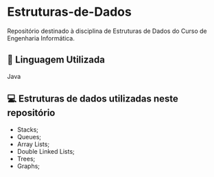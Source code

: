 # Estruturas-de-Dados
Repositório destinado à disciplina de Estruturas de Dados do Curso de Engenharia Informática.

## 🚀 Linguagem Utilizada
Java

## 💻 Estruturas de dados utilizadas neste repositório
* Stacks;
* Queues;
* Array Lists;
* Double Linked Lists;
* Trees;
* Graphs;


